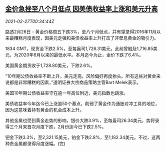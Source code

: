 <!--1614387326000-->
[金价急挫至八个月低点 因美债收益率上涨和美元升高](https://cn.reuters.com/article/global-precious-metal-drv-0226-idCNKBS2AR00T)
------

<div><i>2021-02-27T00:34:44Z</i></div><p>路透2月26日 - 黄金价格周五下跌3%，至八个月低点，并有望录得2016年11月以来最糟糕月度表现，因美元走强和美债收益率上升打击了非孽息黄金的吸引力。</p><p>1834 GMT，现货金下跌2.5%，至每盎司1,726.31美元，此前曾触及1,716.85美元，为2020年6月以来的最低水平。本月迄今为止，金价下跌了6.4%。</p><p>美国黄金期货收于1,728.80美元，下跌2.6%。</p><p>“10年期公债收益率不断上升，美元走高，风险偏好再度抬头。所有这些对黄金来说都是非常糟糕的因素，”道明证券大宗商品策略主管Bart Melek表示。</p><p>美国10年期公债收益率守在逾一年高位附近，美元指数也跳涨。</p><p>美债收益率今年迄今已上涨逾50个基点，削弱了黄金作为通胀对冲工具的地位，因为这意味着持有黄金的机会成本上升。</p><p>其他金属也受到黄金走势的影响，银价大跌3.9%，至每盎司26.34美元，势将录得三个月来首次月度下跌，2月份迄今已下跌2.5%。</p><p>钯金下跌3.3%，至2,321.15美元，铂金下跌2.8%，至1,182.34美元。不过，这两种贵金属都录得月度涨幅。(完)</p>
